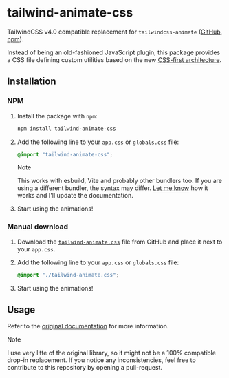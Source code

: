 # tailwind-animate-css

TailwindCSS v4.0 compatible replacement for `tailwindcss-animate`
([GitHub][Original_Plugin_GitHub], [npm][Original_Plugin_NPM]).

Instead of being an old-fashioned JavaScript plugin, this package provides a
CSS file defining custom utilities based on the new
[CSS-first architecture][TailwindCSS_Custom_Utilities].

## Installation

### NPM

1. Install the package with `npm`:

   ```bash
   npm install tailwind-animate-css
   ```

2. Add the following line to your `app.css` or `globals.css` file:

   ```css
   @import "tailwind-animate-css";
   ```

   > [!NOTE]
   > This works with esbuild, Vite and probably other bundlers too. If you are
   > using a different bundler, the syntax may differ.
   > [Let me know][Create_Issue] how it works and I'll update the documentation.

3. Start using the animations!

### Manual download

1. Download the [`tailwind-animate.css`][CSS_File]
   file from GitHub and place it next to your `app.css`.
2. Add the following line to your `app.css` or `globals.css` file:

   ```css
   @import "./tailwind-animate.css";
   ```

3. Start using the animations!

## Usage

Refer to the [original documentation][Original_Plugin_Docs] for more information.

> [!NOTE]
> I use very litte of the original library, so it might not be a 100% compatible
> drop-in replacement. If you notice any inconsistencies, feel free to contribute
> to this repository by opening a pull-request.

<!-- Links -->

[Original_Plugin_GitHub]: https://github.com/jamiebuilds/tailwindcss-animate
[Original_Plugin_NPM]: https://www.npmjs.com/package/tailwindcss-animate
[Original_Plugin_Docs]: https://github.com/jamiebuilds/tailwindcss-animate/blob/main/README.md
[TailwindCSS_Custom_Utilities]: https://tailwindcss.com/docs/adding-custom-styles#adding-custom-utilities
[Create_Issue]: https://github.com/Wombosvideo/tailwind-animate-css/issues/new
[CSS_File]: https://raw.githubusercontent.com/Wombosvideo/tailwind-animate-css/refs/heads/main/src/tailwind-animate.css
